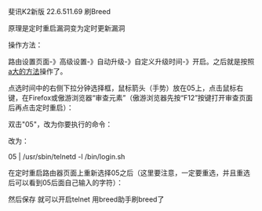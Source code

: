 斐讯K2新版 22.6.511.69 刷Breed

原理是定时重启漏洞变为定时更新漏洞

操作方法：

路由设置页面-》高级设置-》自动升级-》自定义升级时间-》开启。之后就是按照[a大的方法](http://www.iytc.net/wordpress/?p=1624)操作了。

点选时间中的右侧下拉分钟选择框，鼠标箭头（手势）放在05上，点击鼠标右键，在Firefox或傲游浏览器“审查元素”（傲游浏览器先按“F12”按键打开审查页面后再点击定时重启）：

双击"05"，改为你要执行的命令：

改为：

05 | /usr/sbin/telnetd -l /bin/login.sh

在定时重启路由器页面上重新选择05之后（这里要注意，一定要重选，并且重选后可以看到05后面自己输入的字符）：

然后保存 就可以开启telnet 用breed助手刷breed了

